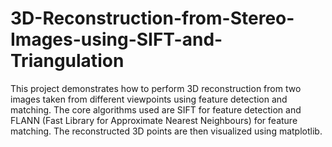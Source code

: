 # 3D-Reconstruction-from-Stereo-Images-using-SIFT-and-Triangulation
This project demonstrates how to perform 3D reconstruction from two images taken from different viewpoints using feature detection and matching. The core algorithms used are SIFT for feature detection and FLANN (Fast Library for Approximate Nearest Neighbours) for feature matching. The reconstructed 3D points are then visualized using matplotlib.
